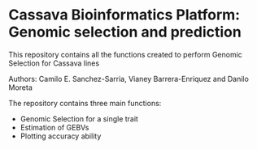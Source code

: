 # Cassava Bioinformatics Platform: Genomic selection and prediction

This repository contains all the functions created to perform Genomic Selection for Cassava lines

Authors: Camilo E. Sanchez-Sarria, Vianey Barrera-Enriquez and Danilo Moreta

The repository contains three main functions:

- Genomic Selection for a single trait
- Estimation of GEBVs
- Plotting accuracy ability
